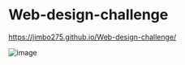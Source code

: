 # Web-design-challenge
https://jimbo275.github.io/Web-design-challenge/


![image](https://user-images.githubusercontent.com/17952875/119302526-1eb03200-bc19-11eb-8ffb-b995de3a5af5.png)
